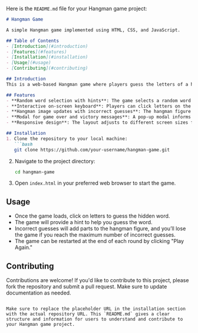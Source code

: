 Here is the `README.md` file for your Hangman game project:

```markdown
# Hangman Game

A simple Hangman game implemented using HTML, CSS, and JavaScript.

## Table of Contents
- [Introduction](#introduction)
- [Features](#features)
- [Installation](#installation)
- [Usage](#usage)
- [Contributing](#contributing)

## Introduction
This is a web-based Hangman game where players guess the letters of a hidden word. The game provides hints and tracks incorrect guesses. The game ends when the player either guesses the word correctly or reaches the maximum number of incorrect guesses.

## Features
- **Random word selection with hints**: The game selects a random word from a pre-defined list and provides a hint for the player.
- **Interactive on-screen keyboard**: Players can click letters on the screen to make guesses.
- **Hangman image updates with incorrect guesses**: The hangman figure progressively appears as incorrect guesses are made.
- **Modal for game over and victory messages**: A pop-up modal informs the player of a win or loss at the end of the game.
- **Responsive design**: The layout adjusts to different screen sizes for an optimal experience on both desktop and mobile devices.

## Installation
1. Clone the repository to your local machine:
   ```bash
   git clone https://github.com/your-username/hangman-game.git
   ```
2. Navigate to the project directory:
   ```bash
   cd hangman-game
   ```
3. Open `index.html` in your preferred web browser to start the game.

## Usage
- Once the game loads, click on letters to guess the hidden word.
- The game will provide a hint to help you guess the word.
- Incorrect guesses will add parts to the hangman figure, and you’ll lose the game if you reach the maximum number of incorrect guesses.
- The game can be restarted at the end of each round by clicking "Play Again."

## Contributing
Contributions are welcome! If you'd like to contribute to this project, please fork the repository and submit a pull request. Make sure to update documentation as needed.

```

Make sure to replace the placeholder URL in the installation section with the actual repository URL. This `README.md` gives a clear structure and information for users to understand and contribute to your Hangman game project.